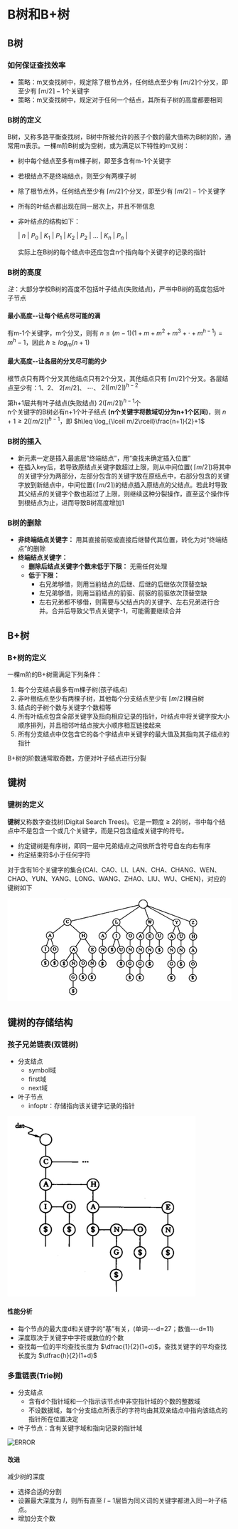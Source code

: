 # B树和B+树

## B树

### 如何保证查找效率

- 策略：m叉查找树中，规定除了根节点外，任何结点至少有 $\lceil m/2 \rceil$个分叉，即至少有 $\lceil m/2 \rceil-1$个关键字
- 策略：m叉查找树中，规定对于任何一个结点，其所有子树的高度都要相同

### B树的定义

B树，又称多路平衡查找树，B树中所被允许的孩子个数的最大值称为B树的阶，通常用m表示。一棵m阶B树或为空树，或为满足以下特性的m叉树：

- 树中每个结点至多有m棵子树，即至多含有m-1个关键字
- 若根结点不是终端结点，则至少有两棵子树
- 除了根节点外，任何结点至少有 $\lceil m/2 \rceil$个分叉，即至少有 $\lceil m/2 \rceil-1$个关键字
- 所有的叶结点都出现在同一层次上，并且不带信息
- 非叶结点的结构如下：

  | $n$ | $P_{0}$ | $K_{1}$ | $P_{1}$ | $K_{2}$ | $P_{2}$ | $\dots$ | $K_{n}$ | $P_{n}$ |

  实际上在B树的每个结点中还应包含n个指向每个关键字的记录的指针

### B树的高度

*注*：大部分学校B树的高度不包括叶子结点(失败结点)，严书中B树的高度包括叶子节点

#### 最小高度--让每个结点尽可能的满

有m-1个关键字，m个分叉，则有 $n\leq (m-1)(1+m+m^{2}+m^{3}+\cdot+m^{h-1})=m^{h}-1$，因此 $h\geq log_m{(n+1)}$

#### 最大高度--让各层的分叉尽可能的少

根节点只有两个分叉其他结点只有2个分叉，其他结点只有 $\lceil m/2 \rceil$个分叉。各层结点至少有：1、2、 $2\lceil m/2 \rceil$、 $\cdots$、 $2(\lceil m/2 \rceil)^{h-2}$
  
  第h+1层共有叶子结点(失败结点) $2(\lceil m/2 \rceil)^{h-1}$个  
  n个关键字的B树必有n+1个叶子结点 **(n个关键字将数域切分为n+1个区间)**，则 $n+1\geq 2(\lceil m/2 \rceil)^{h-1}$，即 $h\leq \log_{\lceil m/2\rceil}\frac{n+1}{2}+1$

### B树的插入

- 新元素一定是插入最底层“终端结点”，用“查找来确定插入位置”
- 在插入key后，若导致原结点关键字数超过上限，则从中间位置( $\lceil m/2 \rceil$)将其中的关键字分为两部分，左部分包含的关键字放在原结点中，右部分包含的关键字放到新结点中，中间位置( $\lceil m/2 \rceil$)的结点插入原结点的父结点。若此时导致其父结点的关键字个数也超过了上限，则继续这种分裂操作，直至这个操作传到根结点为止，进而导致B树高度增加1

### B树的删除

- **非终端结点关键字：** 用其直接前驱或直接后继替代其位置，转化为对“终端结点”的删除
- **终端结点关键字：**
  - **删除后结点关键字个数未低于下限：** 无需任何处理
  - **低于下限：**
    - 右兄弟够借，则用当前结点的后继、后继的后继依次顶替空缺
    - 左兄弟够借，则用当前结点的前驱、前驱的前驱依次顶替空缺
    - 左右兄弟都不够借，则需要与父结点内的关键字、左右兄弟进行合并。合并后导致父节点关键字-1，可能需要继续合并

## B+树

### B+树的定义

一棵m阶的B+树需满足下列条件：

1. 每个分支结点最多有m棵子树(孩子结点)
2. 非叶根结点至少有两棵子树，其他每个分支结点至少有 $\lceil m/2 \rceil$棵自树
3. 结点的子树个数与关键字个数相等
4. 所有叶结点包含全部关键字及指向相应记录的指针，叶结点中将关键字按大小顺序排列，并且相邻叶结点按大小顺序相互链接起来
5. 所有分支结点中仅包含它的各个字结点中关键字的最大值及其指向其子结点的指针

B+树的阶数通常取奇数，方便对叶子结点进行分裂

## 键树

### 键树的定义

**键树**又称数字查找树(Digital Search Trees)。它是一颗度 $\geq$ 2的树，书中每个结点中不是包含一个或几个关键字，而是只包含组成关键字的符号。

- 约定键树是有序树，即同一层中兄弟结点之间依所含符号自左向右有序
- 约定结束符$小于任何字符

对于含有16个关键字的集合{CAI、CAO、LI、LAN、CHA、CHANG、WEN、CHAO、YUN、YANG、LONG、WANG、ZHAO、LIU、WU、CHEN}，对应的键树如下

![Error](../../Image/键树.png)

## 键树的存储结构

### 孩子兄弟链表(双链树)

- 分支结点
  - symbol域
  - first域
  - next域
- 叶子节点
  - infoptr：存储指向该关键字记录的指针

![ERROR](../../Image/双链树.png)

#### 性能分析

- 每个节点的最大度d和关键字的“基”有关，(单词---d=27；数值---d=11)
- 深度取决于关键字中字符或数位的个数
- 查找每一位的平均查找长度为 $\dfrac{1}{2}(1+d)$，查找关键字的平均查找长度为 $\dfrac{h}{2}(1+d)$

### 多重链表(Trie树)

- 分支结点
  - 含有d个指针域和一个指示该节点中非空指针域的个数的整数域
  - 不设数据域，每个分支结点所表示的字符均由其双亲结点中指向该结点的指针所在位置决定
- 叶子节点：含有关键字域和指向记录的指针域

![ERROR](../../Image/Trie树.png)

#### 改进

减少树的深度

- 选择合适的分割
- 设置最大深度为 $l$，则所有直至 $l-1$层皆为同义词的关键字都进入同一叶子结点。
- 增加分支个数
